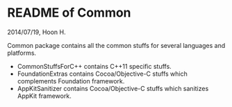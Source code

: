 README of Common
================
2014/07/19, Hoon H.


Common package contains all the common stuffs for several languages and platforms.

-	CommonStuffsForC++ contains C++11 specific stuffs.
-	FoundationExtras contains Cocoa/Objective-C stuffs which complements Foundation framework.
-	AppKitSanitizer contains Cocoa/Objective-C stuffs which sanitizes AppKit framework.






